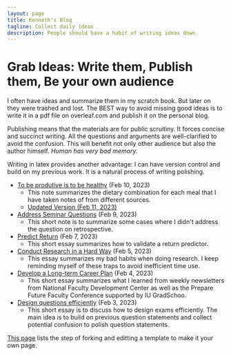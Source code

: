 ```yaml
---
layout: page
title: Kenneth's Blog
tagline: Collect daily ideas
description: People should have a habit of writing ideas down. 
---
```


# Grab Ideas: Write them, Publish them, Be your own audience

I often have ideas and summarize them in my scratch book. But later on they were trashed and lost. The BEST way to avoid missing good ideas is to write it in a pdf file on overleaf.com and publish it on the personal blog.

Publishing means that the materials are for public scruitiny. It forces concise and succinct writing. All the questions and arguments are well-clarified to avoid the confusion. This will benefit not only other audience but also the author himself. *Human has very bad memory.*

Writing in latex provides another advantage: I can have version control and build on my previous work. It is a natural process of writing polishing. 

* [To be produtive is to be healthy](assets/themes/twitter/Health_dietary.pdf) (Feb 10, 2023)
  * This note summarizes the dietary combination for each meal that I have taken notes of from different sources.
  * [Updated Version (Feb 11, 2023)](assets/themes/twitter/Health_dietary_20230211.pdf) 
* [Address Seminar Questions](assets/themes/twitter/addressing_questioning_seminar.pdf) (Feb 9, 2023)
  * This short note is to summarize some cases where I didn't address the question on retrospective.
* [Predict Return](assets/themes/twitter/topic_predictability.pdf) (Feb 7, 2023)
  * This short essay summarizes how to validate a return predictor. 
* [Conduct Research in a Hard Way](assets/themes/twitter/conduct_research.pdf) (Feb 5, 2023)
  * This essay summarizes my bad habits when doing research. I keep reminding myself of these traps to avoid inefficient time use. 
* [Develop a Long-term Career Plan](assets/themes/twitter/faculty_development.pdf) (Feb 4, 2023)
  * This short essay summarizes what I learned from weekly newsletters from National Faculty Development Center as well as the Prepare Future Faculty Conference supported by IU GradSchoo.
* [Design questions efficiently](assets/themes/twitter/exam_design.pdf) (Feb 3, 2023)
  * This short essay is to discuss how to design exams efficiently. The main idea is to build on previous question statements and collect potential confusion to polish question statements.



[This page](https://github.com/academicpages/academicpages.github.io) lists the step of forking and editting a template to make it your own page. 
